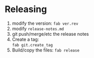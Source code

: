 # Releasing

1.  modify the version:  `fab ver.rev`
1.  modify `release-notes.md`
1.  git push/merge/etc the release notes
1.  Create a tag:  
    `fab git.create_tag`
1.  Build/copy the files:
    `fab release`
